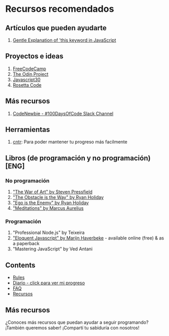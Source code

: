 # Recursos recomendados

## Artículos que pueden ayudarte
1. [Gentle Explanation of 'this keyword in JavaScript](http://rainsoft.io/gentle-explanation-of-this-in-javascript/)

## Proyectos e ideas
1. [FreeCodeCamp](https://www.freecodecamp.com)
2. [The Odin Project](http://www.theodinproject.com/)
3. [Javascript30](http://www.javascript30.com)
4. [Rosetta Code](http://rosettacode.org/wiki/Rosetta_Code)

## Más recursos
1. [CodeNewbie - #100DaysOfCode Slack Channel](https://codenewbie.typeform.com/to/uwsWlZ)

## Herramientas
1. [cntr](https://github.com/nsgonultas/cntr): Para poder mantener tu progreso más facilmente

## Libros (de programación y no programación)[ENG]

### No programación
1. ["The War of Art" by Steven Pressfield](http://www.goodreads.com/book/show/1319.The_War_of_Art)
2. ["The Obstacle is the Way" by Ryan Holiday](http://www.goodreads.com/book/show/18668059-the-obstacle-is-the-way?ac=1&from_search=true)
3. ["Ego is the Enemy" by Ryan Holiday](http://www.goodreads.com/book/show/27036528-ego-is-the-enemy?from_search=true&search_version=service)
4. ["Meditations" by Marcus Aurelius](https://www.goodreads.com/book/show/662925.Meditations)

### Programación
1. "Professional Node.js" by Teixeira
2. ["Eloquent Javascript" by Marijn Haverbeke](http://eloquentjavascript.net/) - available online (free) & as a paperback
3. "Mastering JavaScript" by Ved Antani

## Contents
* [Rules](rules.md)
* [Diario - click para ver mi progreso](diario.md)
* [FAQ](FAQ.md)
* [Recursos](recursos.md)

## Más recursos
¿Conoces más recursos que puedan ayudar a seguir programando? ¡También queremos saber! ¡Compartí tu sabiduría con nosotros!
